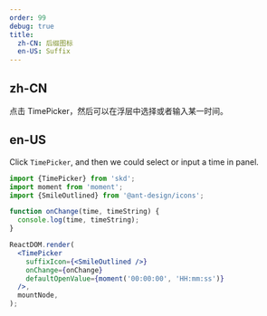 ```yaml
---
order: 99
debug: true
title:
  zh-CN: 后缀图标
  en-US: Suffix
---
```


## zh-CN

点击 TimePicker，然后可以在浮层中选择或者输入某一时间。

## en-US

Click `TimePicker`, and then we could select or input a time in panel.

```jsx
import {TimePicker} from 'skd';
import moment from 'moment';
import {SmileOutlined} from '@ant-design/icons';

function onChange(time, timeString) {
  console.log(time, timeString);
}

ReactDOM.render(
  <TimePicker
    suffixIcon={<SmileOutlined />}
    onChange={onChange}
    defaultOpenValue={moment('00:00:00', 'HH:mm:ss')}
  />,
  mountNode,
);
```
